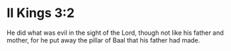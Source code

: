 # II Kings 3:2

He did what was evil in the sight of the Lord, though not like his father and mother, for he put away the pillar of Baal that his father had made.
